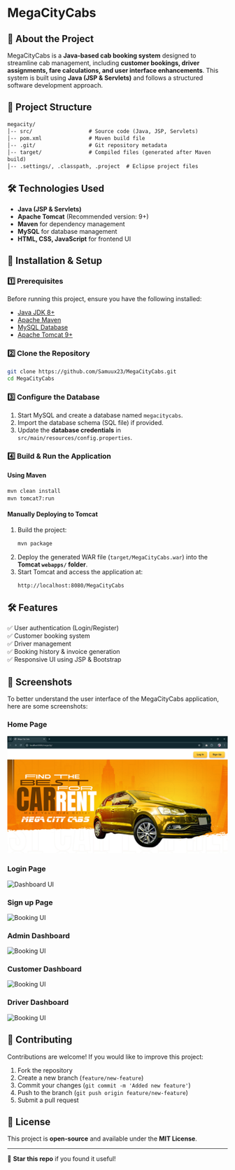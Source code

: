 # MegaCityCabs

## 🚖 About the Project
MegaCityCabs is a **Java-based cab booking system** designed to streamline cab management, including **customer bookings, driver assignments, fare calculations, and user interface enhancements**. This system is built using **Java (JSP & Servlets)** and follows a structured software development approach.

## 📂 Project Structure
```
megacity/
│-- src/                  # Source code (Java, JSP, Servlets)
│-- pom.xml               # Maven build file
│-- .git/                 # Git repository metadata
│-- target/               # Compiled files (generated after Maven build)
│-- .settings/, .classpath, .project  # Eclipse project files
```

## 🛠️ Technologies Used
- **Java (JSP & Servlets)**
- **Apache Tomcat** (Recommended version: 9+)
- **Maven** for dependency management
- **MySQL** for database management
- **HTML, CSS, JavaScript** for frontend UI

## 🚀 Installation & Setup
### 1️⃣ Prerequisites
Before running this project, ensure you have the following installed:
- [Java JDK 8+](https://www.oracle.com/java/technologies/javase-jdk11-downloads.html)
- [Apache Maven](https://maven.apache.org/download.cgi)
- [MySQL Database](https://dev.mysql.com/downloads/installer/)
- [Apache Tomcat 9+](https://tomcat.apache.org/download-90.cgi)

### 2️⃣ Clone the Repository
```sh
git clone https://github.com/Samuux23/MegaCityCabs.git
cd MegaCityCabs
```

### 3️⃣ Configure the Database
1. Start MySQL and create a database named `megacitycabs`.
2. Import the database schema (SQL file) if provided.
3. Update the **database credentials** in `src/main/resources/config.properties`.

### 4️⃣ Build & Run the Application
#### Using Maven
```sh
mvn clean install
mvn tomcat7:run
```
#### Manually Deploying to Tomcat
1. Build the project:
   ```sh
   mvn package
   ```
2. Deploy the generated WAR file (`target/MegaCityCabs.war`) into the **Tomcat `webapps/` folder**.
3. Start Tomcat and access the application at:
   ```
   http://localhost:8080/MegaCityCabs
   ```

## 🛠️ Features
✅ User authentication (Login/Register)  
✅ Customer booking system  
✅ Driver management  
✅ Booking history & invoice generation  
✅ Responsive UI using JSP & Bootstrap  

## 📸 Screenshots
To better understand the user interface of the MegaCityCabs application, here are some screenshots:

### Home Page
![Home UI](https://github.com/Samuux23/MegaCityCabs/blob/main/Screenshot%202025-03-12%20010141.png?raw=true)

### Login Page
![Dashboard UI]([[https://raw.githubusercontent.com/Samuux23/MegaCityCabs/main/dashboard-ui.png](https://github.com/Samuux23/MegaCityCabs/blob/main/Screenshot%202025-03-12%20010155.png?raw=true)](https://github.com/Samuux23/MegaCityCabs/commit/d0186bfaef4294c224058ab3972ce8519a71428f#diff-b0e182e3b4ec6e99dbb46ffe2319fd24d002463659e4cf8f3d8729429f58f8c7))

### Sign up Page
![Booking UI]([https://raw.githubusercontent.com/Samuux23/MegaCityCabs/main/booking-ui.png](https://github.com/Samuux23/MegaCityCabs/blob/main/Screenshot%202025-03-12%20010216.png?raw=true))

### Admin Dashboard 
![Booking UI]([[https://raw.githubusercontent.com/Samuux23/MegaCityCabs/main/booking-ui.png](https://github.com/Samuux23/MegaCityCabs/blob/main/Screenshot%202025-03-12%20010216.png?raw=true)](https://github.com/Samuux23/MegaCityCabs/blob/main/screencapture-localhost-8686-megacity-adminDashboard-jsp-2025-03-12-01_13_08.png?raw=true))

### Customer Dashboard 
![Booking UI]([[[https://raw.githubusercontent.com/Samuux23/MegaCityCabs/main/booking-ui.png](https://github.com/Samuux23/MegaCityCabs/blob/main/Screenshot%202025-03-12%20010216.png?raw=true)](https://github.com/Samuux23/MegaCityCabs/blob/main/screencapture-localhost-8686-megacity-adminDashboard-jsp-2025-03-12-01_13_08.png?raw=true)](https://github.com/Samuux23/MegaCityCabs/blob/main/screencapture-localhost-8686-megacity-customerDashboard-jsp-2025-03-13-10_46_23.png?raw=true))

### Driver Dashboard 
![Booking UI]([[[https://raw.githubusercontent.com/Samuux23/MegaCityCabs/main/booking-ui.png](https://github.com/Samuux23/MegaCityCabs/blob/main/Screenshot%202025-03-12%20010216.png?raw=true)](https://github.com/Samuux23/MegaCityCabs/blob/main/screencapture-localhost-8686-megacity-adminDashboard-jsp-2025-03-12-01_13_08.png?raw=true)](https://github.com/Samuux23/MegaCityCabs/blob/main/screencapture-localhost-8686-megacity-DriverVehiclesServlet-2025-03-13-10_52_47.png?raw=true))

## 🤝 Contributing
Contributions are welcome! If you would like to improve this project:
1. Fork the repository
2. Create a new branch (`feature/new-feature`)
3. Commit your changes (`git commit -m 'Added new feature'`)
4. Push to the branch (`git push origin feature/new-feature`)
5. Submit a pull request

## 📄 License
This project is **open-source** and available under the **MIT License**.

---
🌟 **Star this repo** if you found it useful!

